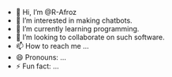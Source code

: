 - 👋 Hi, I’m @R-Afroz
- 👀 I’m interested in making chatbots.
- 🌱 I’m currently learning programming.
- 💞️ I’m looking to collaborate on such software.
- 📫 How to reach me ...
- 😄 Pronouns: ...
- ⚡ Fun fact: ...

<!---
R-Afroz/R-Afroz is a ✨ special ✨ repository because its `README.md` (this file) appears on your GitHub profile.
You can click the Preview link to take a look at your changes.
--->
